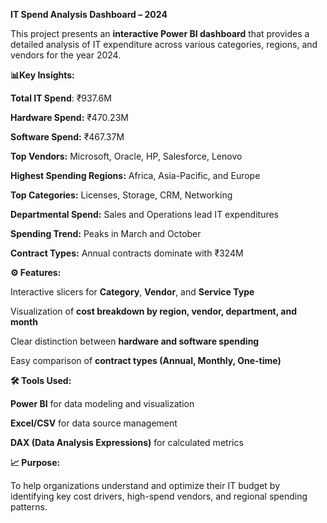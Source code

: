 **IT Spend Analysis Dashboard – 2024**

This project presents an **interactive Power BI dashboard** that provides a detailed analysis of IT expenditure across various categories, regions, and vendors for the year 2024.

**📊Key Insights:**

**Total IT Spend**: ₹937.6M

**Hardware Spend:** ₹470.23M

**Software Spend:** ₹467.37M

**Top Vendors:** Microsoft, Oracle, HP, Salesforce, Lenovo

**Highest Spending Regions:** Africa, Asia-Pacific, and Europe

**Top Categories:** Licenses, Storage, CRM, Networking

**Departmental Spend:** Sales and Operations lead IT expenditures

**Spending Trend:** Peaks in March and October

**Contract Types:** Annual contracts dominate with ₹324M

**⚙️ Features:**

Interactive slicers for **Category**, **Vendor**, and **Service Type**

Visualization of **cost breakdown by region, vendor, department, and month**

Clear distinction between **hardware and software spending**

Easy comparison of **contract types (Annual, Monthly, One-time)**

**🛠️ Tools Used:**

**Power BI** for data modeling and visualization

**Excel/CSV** for data source management

**DAX (Data Analysis Expressions)** for calculated metrics

**📈 Purpose:**

To help organizations understand and optimize their IT budget by identifying key cost drivers, high-spend vendors, and regional spending patterns.
